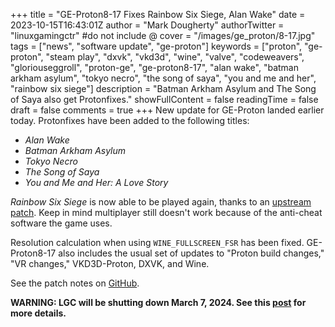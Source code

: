+++
title = "GE-Proton8-17 Fixes Rainbow Six Siege, Alan Wake"
date = 2023-10-15T16:43:01Z
author = "Mark Dougherty"
authorTwitter = "linuxgamingctr" #do not include @
cover = "/images/ge_proton/8-17.jpg"
tags = ["news", "software update", "ge-proton"]
keywords = ["proton", "ge-proton", "steam play", "dxvk", "vkd3d", "wine", "valve", "codeweavers", "gloriouseggroll", "proton-ge", "ge-proton8-17", "alan wake", "batman arkham asylum", "tokyo necro", "the song of saya", "you and me and her", "rainbow six siege"]
description = "Batman Arkham Asylum and The Song of Saya also get Protonfixes."
showFullContent = false
readingTime = false
draft = false
comments = true
+++
New update for GE-Proton landed earlier today. Protonfixes have been added to the following titles:
- *Alan Wake*
- *Batman Arkham Asylum*
- *Tokyo Necro*
- *The Song of Saya*
- *You and Me and Her: A Love Story*

*Rainbow Six Siege* is now able to be played again, thanks to an [upstream patch](https://gitlab.winehq.org/wine/wine/-/merge_requests/3777). Keep in mind multiplayer still doesn't work because of the anti-cheat software the game uses.

Resolution calculation when using `WINE_FULLSCREEN_FSR` has been fixed. GE-Proton8-17 also includes the usual set of updates to "Proton build changes," "VR changes," VKD3D-Proton, DXVK, and Wine.

See the patch notes on [GitHub](https://github.com/GloriousEggroll/proton-ge-custom/releases/tag/GE-Proton8-17).

**WARNING: LGC will be shutting down March 7, 2024. See this [post](https://linuxgamingcentral.com/posts/the-end-of-lgc/) for more details.**
